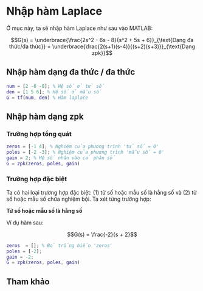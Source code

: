 # Nhập hàm Laplace

Ở mục này, ta sẽ nhập hàm Laplace như sau vào MATLAB:

```math
G(s) = \underbrace{\frac{2s^2 - 6s - 8}{s^2 + 5s + 6}}_{\text{Dạng đa thức/đa thức}} = \underbrace{\frac{2(s+1)(s-4)}{(s+2)(s+3)}}_{\text{Dạng zpk}}
```

## Nhập hàm dạng đa thức / đa thức
```matlab
num = [2 -6 -8]; % Hệ số ở tử số
den = [1 5 6]; % Hệ số ở mẫu số
G = tf(num, den) % Hàm laplace
```

## Nhập hàm dạng zpk

### Trường hợp tổng quát
```matlab
zeros = [-1 4]; % Nghiệm của phương trình 'tử số = 0'
poles = [-2 -3]; % Nghiệm của phương trình 'mẫu số = 0'
gain = 2; % Hệ số nhân vào cả phân số 
G = zpk(zeros, poles, gain)
```

### Trường hợp đặc biệt

Ta có hai loại trường hợp đặc biệt: (1) tử số hoặc mẫu số là hằng số và (2) tử số hoặc mẫu số chứa nghiệm bội. Ta xét từng trường hợp:

**Tử số hoặc mẫu số là hằng số**

Ví dụ hàm sau:
```math
G(s) = \frac{-2}{s + 2}
```

```matlab
zeros  = []; % Bỏ trống biến 'zeros'
poles = [-2];
gain = -2;
G = zpk(zeros, poles, gain)
```

## Tham khảo
